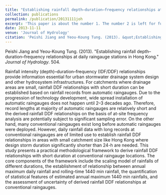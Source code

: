 ```yaml
---
title: "Establishing rainfall depth–duration–frequency relationships at daily raingauge stations in Hong Kong"
collection: publications
permalink: /publication/20131111joh
excerpt: 'This paper is about the number 1. The number 2 is left for future work.'
date: 2013-11-11
venue: 'Journal of Hydrology'
citation: 'Peishi Jiang and Yeou-Koung Tung. (2013). &quot;Establishing rainfall depth–duration–frequency relationships at daily raingauge stations in Hong Kong.&quot; <i>Journal of Hydrology</i>. 504.'
---
```

Peishi Jiang and Yeou-Koung Tung. (2013). "Establishing rainfall depth–duration–frequency relationships at daily raingauge stations in Hong Kong." <i>Journal of Hydrology</i>. 504.

Rainfall intensity (depth)–duration–frequency (IDF/DDF) relationships provide information essential for urban stormwater drainage system design and other hydrosystem infrastructures. For catchments where drainage areas are small, rainfall DDF relationships with short duration can be established based on rainfall records from automatic raingauges. Due to the progression of technology development, wide spread installation of automatic raingauges does not happen until 2–3 decades ago. Therefore, record lengths at majority of automatic raingauges are relatively short and the derived rainfall DDF relationships on the basis of at-site frequency analysis are potentially subject to significant sampling error. On the other hand, many conventional raingauges exist long before automatic raingauges were deployed. However, daily rainfall data with long records at conventional raingauges are of limited use to establish rainfall DDF relationships in areas with small catchment size like Hong Kong where design storm duration significantly shorter than 24-h are needed. This study presents a practical methodological framework to derive rainfall DDF relationships with short duration at conventional raingauge locations. The core components of the framework include the scaling model of rainfalls of different durations, the establishment of relationship between annual maximum daily rainfall and rolling-time 1440 min rainfall, the quantification of statistical features of estimated annual maximum 1440 min rainfalls, and the assessment of uncertainty of derived rainfall DDF relationships at conventional raingauges.

